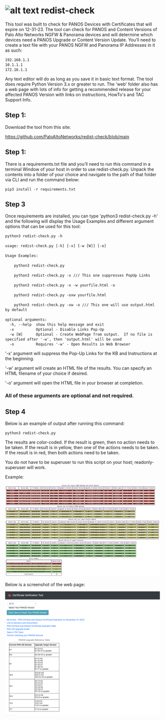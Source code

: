 # ![alt text](https://github.com/PaloAltoNetworks/redist-check/blob/main/palo.ico?raw=true) redist-check
This tool was built to check for PANOS Devices with Certificates that will expire on 12-31-23.  The tool can check for PANOS and Content Versions of Palo Alto Networks NGFW & Panorama devices and will determine which devices need a PANOS Upgrade or Content Version Update.  You’ll need to create a text file with your PANOS NGFW and Panorama IP Addresses in it as such:
```
192.168.1.1
10.1.1.1
172.16.1.1
```
Any text editor will do as long as you save it in basic text format.  The tool does require Python Version 3.x or greater to run.  The 'web' folder also has a web page with lots of info for getting a recommended release for your affected PANOS Version with links on instructions, HowTo's and TAC Support Info.  

## Step 1:

Download the tool from this site:  

https://github.com/PaloAltoNetworks/redist-check/blob/main

## Step 1:

There is a requirements.txt file and you’ll need to run this command in a terminal Window of your host in order to use redist-check.py.  Unpack the contents into a folder of your choice and navigate to the path of that folder via CLI and run the command below:

```console
pip3 install -r requirements.txt
```

## Step 3

Once requirements are installed, you can type 'python3 redist-check.py -h' and the following will display the Usage Examples and different argument options that can be used for this tool:

```console
python3 redist-check.py -h

usage: redist-check.py [-h] [-x] [-w [W]] [-o]

Usage Examples: 

	python3 redist-check.py

	python3 redist-check.py -x /// This one suppresses PopUp Links

	python3 redist-check.py -x -w yourfile.html -o

	python3 redist-check.py -oxw yourfile.html

	python3 redist-check.py -xw -o /// This one will use output.html by default

optional arguments:
  -h, --help  show this help message and exit
  -x          Optional - Disable Links Pop-Up
  -w [W]      Optional - Create WebPage from output.  If no file is specified after '-w', then 'output.html' will be used
  -o          Requires '-w' - Open Results in Web Browser

```

'-x' argument will suppress the Pop-Up Links for the KB and Instructions at the beginning.

'-w' argument will create an HTML file of the results.  You can specify an HTML filename of your choice if desired.

'-o' argument will open the HTML file in your browser at completion.

### All of these arguments are optional and not required.

## Step 4

Below is an example of output after running this command:

```
python3 redist-check.py
```
The results are color-coded.  If the result is green, then no action needs to be taken.  If the result is in yellow, then one of the actions needs to be taken.  If the result is in red, then both actions need to be taken.

You do not have to be superuser to run this script on your host; readonly-superuser will work.  

Example:

![alt text](https://github.com/PaloAltoNetworks/redist-check/blob/main/example.png?raw=true)

Below is a screenshot of the web page:


![alt text](https://github.com/PaloAltoNetworks/redist-check/blob/main/web/webpage_example.png?raw=true)

